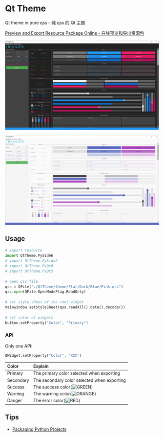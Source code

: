 # Qt Theme

Qt theme in pure qss - 纯 qss 的 Qt 主题

[Preview and Export Resource Package Online - 在线预览和导出资源包](https://hubenchang0515.github.io/QtTheme/)

![dark](https://github.com/hubenchang0515/QtTheme/raw/master/doc/image/dark.png)

![light](https://github.com/hubenchang0515/QtTheme/raw/master/doc/image/light.png)

## Usage

```python
# import resource
import QtTheme.PySide6
# import QtTheme.PySide2
# import QtTheme.PyQt6
# import QtTheme.PyQt5

# open qss file
qss = QFile(":/QtTheme/theme/Flat/Dark/Blue/Pink.qss")
qss.open(QFile.OpenModeFlag.ReadOnly)

# set style sheet of the root widget
mainwindow.setStyleSheet(qss.readAll().data().decode())

# set color of widgets
button.setProperty("Color", "Primary")
```

### API

Only one API:  

```python
QWidget.setProperty("Color", "XXX")
```

| Color        | Explain                                                                    |
| :----------- | :------------------------------------------------------------------------- |
| Primary      | The primary color selected when exporting                                  |
| Secondary    | The secondary color selected when exporting                                |
| Success      | The success color(![GREEN](https://placehold.co/16x16/4caf50/4caf50.png))  |
| Warning      | The warning color(![ORANGE](https://placehold.co/16x16/ff9800/ff9800.png)) |
| Danger       | The error color(![RED](https://placehold.co/16x16/f44336/f44336.png))      |


## Tips

* [Packaging Python Projects](https://packaging.python.org/en/latest/tutorials/packaging-projects/)